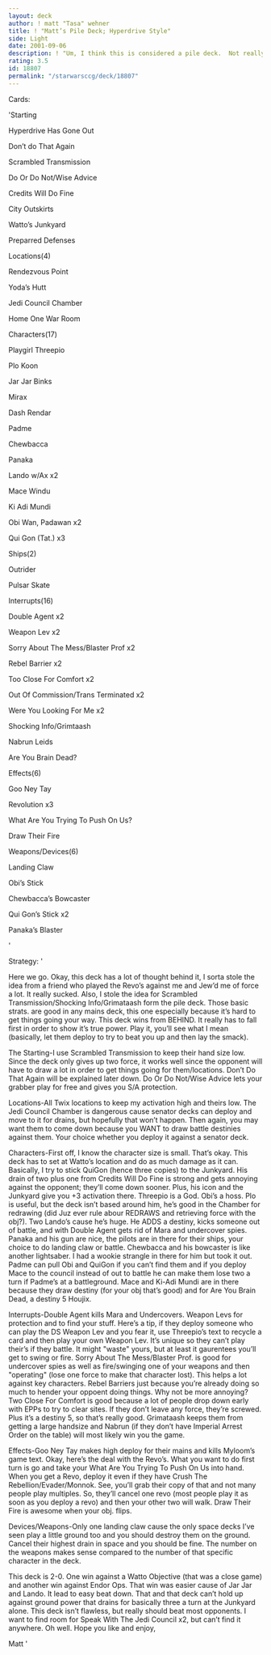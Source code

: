 ```yaml
---
layout: deck
author: ! matt "Tasa" wehner
title: ! "Matt’s Pile Deck; Hyperdrive Style"
side: Light
date: 2001-09-06
description: ! "Um, I think this is considered a pile deck.  Not really sure though.  It basically activates a lot and keeps the opponent REALLY limited at what they can do."
rating: 3.5
id: 18807
permalink: "/starwarsccg/deck/18807"
---
```

Cards: 

'Starting

Hyperdrive Has Gone Out

Don’t do That Again

Scrambled Transmission

Do Or Do Not/Wise Advice

Credits Will Do Fine

City Outskirts

Watto’s Junkyard

Preparred Defenses


Locations(4)

Rendezvous Point

Yoda’s Hutt

Jedi Council Chamber

Home One War Room


Characters(17)

Playgirl Threepio

Plo Koon

Jar Jar Binks

Mirax

Dash Rendar

Padme

Chewbacca

Panaka

Lando w/Ax x2

Mace Windu

Ki Adi Mundi

Obi Wan, Padawan x2

Qui Gon (Tat.) x3


Ships(2)

Outrider

Pulsar Skate


Interrupts(16)

Double Agent x2

Weapon Lev x2

Sorry About The Mess/Blaster Prof x2

Rebel Barrier x2

Too Close For Comfort x2

Out Of Commission/Trans Terminated x2

Were You Looking For Me x2

Shocking Info/Grimtaash

Nabrun Leids

Are You Brain Dead?


Effects(6)

Goo Ney Tay

Revolution x3

What Are You Trying To Push On Us? 

Draw Their Fire


Weapons/Devices(6)

Landing Claw 

Obi’s Stick

Chewbacca’s Bowcaster

Qui Gon’s Stick x2

Panaka’s Blaster


'

Strategy: '

Here we go.  Okay, this deck has a lot of thought behind it, I sorta stole the idea from a friend who played the Revo’s against me and Jew’d me of force a lot.  It really sucked.  Also, I stole the idea for Scrambled Transmission/Shocking Info/Grimataash form the pile deck.  Those basic strats. are good in any mains deck, this one especially because it’s hard to get things going your way.  This deck wins from BEHIND.  It really has to fall first in order to show it’s true power.  Play it, you’ll see what I mean (basically, let them deploy to try to beat you up and then lay the smack).



The Starting-I use Scrambled Transmission to keep their hand size low.  Since the deck only gives up two force, it works well since the opponent will have to draw a lot in order to get things going for them/locations.  Don’t Do That Again will be explained later down.  Do Or Do Not/Wise Advice lets your grabber play for free and gives you S/A protection.


Locations-All Twix locations to keep my activation high and theirs low.  The Jedi Council Chamber is dangerous cause senator decks can deploy and move to it for drains, but hopefully that won’t happen.  Then again, you may want them to come down because you WANT to draw battle destinies against them.  Your choice whether you deploy it against a senator deck.


Characters-First off, I know the character size is small.  That’s okay.  This deck has to set at Watto’s location and do as much damage as it can.  Basically, I try to stick QuiGon (hence three copies) to the Junkyard.  His drain of two plus one from Credits Will Do Fine is strong and gets annoying against the opponent; they’ll come down sooner.  Plus, his icon and the Junkyard give you +3 activation there.  Threepio is a God.  Obi’s a hoss.  Plo is useful, but the deck isn’t based around him, he’s good in the Chamber for redrawing (did Juz ever rule abour REDRAWS and retrieving force with the obj?).  Two Lando’s cause he’s huge.  He ADDS a destiny, kicks someone out of battle, and with Double Agent gets rid of Mara and undercover spies.  Panaka and his gun are nice, the pilots are in there for their ships, your choice to do landing claw or battle.  Chewbacca and his bowcaster is like another lightsaber.   I had a wookie strangle in there for him but took it out.  Padme can pull Obi and QuiGon if you can’t find them and if you deploy Mace to the council instead of out to battle he can make them lose two a turn if Padme’s at a battleground.  Mace and Ki-Adi Mundi are in there because they draw destiny (for your obj that’s good) and for Are You Brain Dead, a destiny 5 Houjix.  


Interrupts-Double Agent kills Mara and Undercovers.  Weapon Levs for protection and to find your stuff.  Here’s a tip, if they deploy someone who can play the DS Weapon Lev and you fear it, use Threepio’s text to recycle a card and then play your own Weapon Lev.  It’s unique so they can’t play their’s if they battle.  It might "waste" yours, but at least it gaurentees you’ll get to swing or fire.  Sorry About The Mess/Blaster Prof. is good for undercover spies as well as fire/swinging one of your weapons and then "operating" (lose one force to make that character lost).  This helps a lot against key characters.  Rebel Barriers just because you’re already doing so much to hender your oppoent doing things.  Why not be more annoying?  Two Close For Comfort is good because a lot of people drop down early with EPPs to try to clear sites.  If they don’t leave any force, they’re screwed.  Plus it’s a destiny 5, so that’s really good.  Grimataash keeps them from getting a large handsize and Nabrun (if they don’t have Imperial Arrest Order on the table) will most likely win you the game.  


Effects-Goo Ney Tay makes high deploy for their mains and kills Myloom’s game text.  Okay, here’s the deal with the Revo’s.  What you want to do first turn is go and take your What Are You Trying To Push On Us into hand.  When you get a Revo, deploy it even if they have Crush The Rebellion/Evader/Monnok.  See, you’ll grab their copy of that and not many people play multiples.  So, they’ll cancel one revo (most people play it as soon as you deploy a revo) and then your other two will walk.  Draw Their Fire is awesome when your obj. flips.  


Devices/Weapons-Only one landing claw cause the only space decks I’ve seen play a little ground too and you should destroy them on the ground.  Cancel their highest drain in space and you should be fine.  The number on the weapons makes sense compared to the number of that specific character in the deck.  



This deck is 2-0.  One win against a Watto Objective (that was a close game) and another win against Endor Ops.  That win was easier cause of Jar Jar and Lando.  It lead to easy beat down.  That and that deck can’t hold up against ground power that drains for basically three a turn at the Junkyard alone.  This deck isn’t flawless, but really should beat most opponents.  I want to find room for Speak With The Jedi Council x2, but can’t find it anywhere.  Oh well.  Hope you like and enjoy,

Matt '

